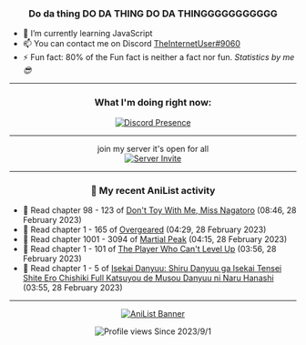 <div align="center">

### Do da thing DO DA THING DO DA THINGGGGGGGGGGG
</div>

- 🌱 I’m currently learning JavaScript
- 📫 You can contact me on Discord [TheInternetUser#9060](https://discord.com/users/534117072796385300)
- ⚡ Fun fact: 80% of the Fun fact is neither a fact nor fun. _Statistics by me 😎_
<hr>

<div align="center">

### What I'm doing right now:
[![Discord Presence](https://lanyard.cnrad.dev/api/534117072796385300)](https://discord.com/users/534117072796385300)
<hr>

join my server it's open for all <br>
[![Server Invite](https://invidget.switchblade.xyz/bfYgVHxrSs)](https://discord.gg/bfYgVHxrSs)

<hr>
  
### 🌸 My recent AniList activity

</div>

<!-- ANILIST_ACTIVITY:start -->

-   📖 Read chapter 98 - 123 of [Don't Toy With Me, Miss Nagatoro](https://anilist.co/manga/100664) (08:46, 28 February 2023)
-   📖 Read chapter 1 - 165 of [Overgeared](https://anilist.co/manga/117460) (04:29, 28 February 2023)
-   📖 Read chapter 1001 - 3094 of [Martial Peak](https://anilist.co/manga/104494) (04:15, 28 February 2023)
-   📖 Read chapter 1 - 101 of [The Player Who Can't Level Up](https://anilist.co/manga/130511) (03:56, 28 February 2023)
-   📖 Read chapter 1 - 5 of [Isekai Danyuu: Shiru Danyuu ga Isekai Tensei Shite Ero Chishiki Full Katsuyou de Musou Danyuu ni Naru Hanashi](https://anilist.co/manga/156621) (03:55, 28 February 2023)

<!-- ANILIST_ACTIVITY:end -->
<hr>

<div align="center">

[![AniList Banner](https://img.anili.st/User/929966)](https://anilist.co/user/TheInternetUser)

![Profile views](https://gpvc.arturio.dev/TheInternetUse7) Since 2023/9/1

</div>
